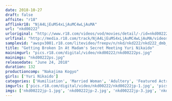 ```yaml
---
date: 2018-10-27
draft: false
affsite: "r18"
afflinkr18: "NjA4LjEuMS4xLjAuMC4wLjAuMA"
url: "nkd00222"
urloriginal: "http://www.r18.com/videos/vod/movies/detail/-/id=nkd00222"
urlfinal: "http://media.r18.com/track/NjA4LjEuMS4xLjAuMC4wLjAuMA/videos/vod/movies/detail/-/id=nkd00222"
samplevid: "awspv3001.r18.com/litevideo/freepv/n/nkd/nkd222/nkd222_dmb_w.mp4"
title: "Getting Broken In At Madam's Secret Meeting Yuri Nikaido"
mainimgurl: "pics.r18.com/digital/video/nkd00222/nkd00222ps.jpg"
mainimgs: "nkd00222ps.jpg"
releasedate: "June 24, 2018"
duration: 132
productioncomp: "Nakajima Kogyo"
girls: ['Yuri Nikaido']
categories: ['Humiliation', 'Married Woman', 'Adultery', 'Featured Actress', 'Training', 'Threesome / Foursome', 'Hi-Def']
imgurls: ['pics.r18.com/digital/video/nkd00222/nkd00222jp-1.jpg', 'pics.r18.com/digital/video/nkd00222/nkd00222jp-2.jpg', 'pics.r18.com/digital/video/nkd00222/nkd00222jp-3.jpg', 'pics.r18.com/digital/video/nkd00222/nkd00222jp-4.jpg', 'pics.r18.com/digital/video/nkd00222/nkd00222jp-5.jpg', 'pics.r18.com/digital/video/nkd00222/nkd00222jp-6.jpg', 'pics.r18.com/digital/video/nkd00222/nkd00222jp-7.jpg', 'pics.r18.com/digital/video/nkd00222/nkd00222jp-8.jpg', 'pics.r18.com/digital/video/nkd00222/nkd00222jp-9.jpg', 'pics.r18.com/digital/video/nkd00222/nkd00222jp-10.jpg', 'pics.r18.com/digital/video/nkd00222/nkd00222jp-11.jpg', 'pics.r18.com/digital/video/nkd00222/nkd00222jp-12.jpg', 'pics.r18.com/digital/video/nkd00222/nkd00222jp-13.jpg', 'pics.r18.com/digital/video/nkd00222/nkd00222jp-14.jpg', 'pics.r18.com/digital/video/nkd00222/nkd00222jp-15.jpg', 'pics.r18.com/digital/video/nkd00222/nkd00222jp-16.jpg', 'pics.r18.com/digital/video/nkd00222/nkd00222jp-17.jpg', 'pics.r18.com/digital/video/nkd00222/nkd00222jp-18.jpg', 'pics.r18.com/digital/video/nkd00222/nkd00222jp-19.jpg', 'pics.r18.com/digital/video/nkd00222/nkd00222jp-20.jpg']
imgs: ['nkd00222jp-1.jpg', 'nkd00222jp-2.jpg', 'nkd00222jp-3.jpg', 'nkd00222jp-4.jpg', 'nkd00222jp-5.jpg', 'nkd00222jp-6.jpg', 'nkd00222jp-7.jpg', 'nkd00222jp-8.jpg', 'nkd00222jp-9.jpg', 'nkd00222jp-10.jpg', 'nkd00222jp-11.jpg', 'nkd00222jp-12.jpg', 'nkd00222jp-13.jpg', 'nkd00222jp-14.jpg', 'nkd00222jp-15.jpg', 'nkd00222jp-16.jpg', 'nkd00222jp-17.jpg', 'nkd00222jp-18.jpg', 'nkd00222jp-19.jpg', 'nkd00222jp-20.jpg']
---
```

